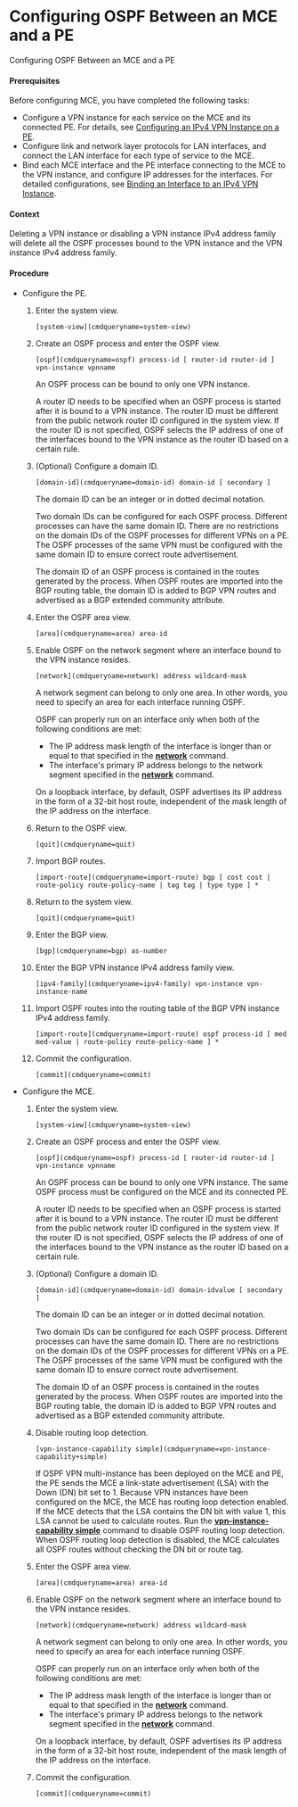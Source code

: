 Configuring OSPF Between an MCE and a PE
========================================

Configuring OSPF Between an MCE and a PE

#### Prerequisites

Before configuring MCE, you have completed the following tasks:

* Configure a VPN instance for each service on the MCE and its connected PE. For details, see [Configuring an IPv4 VPN Instance on a PE](vrp_L3VPNv4_cfg_0007.html).
* Configure link and network layer protocols for LAN interfaces, and connect the LAN interface for each type of service to the MCE.
* Bind each MCE interface and the PE interface connecting to the MCE to the VPN instance, and configure IP addresses for the interfaces. For detailed configurations, see [Binding an Interface to an IPv4 VPN Instance](vrp_L3VPNv4_cfg_0008.html).

#### Context

Deleting a VPN instance or disabling a VPN instance IPv4 address family will delete all the OSPF processes bound to the VPN instance and the VPN instance IPv4 address family.


#### Procedure

* Configure the PE.
  1. Enter the system view.
     
     
     ```
     [system-view](cmdqueryname=system-view)
     ```
  2. Create an OSPF process and enter the OSPF view.
     
     
     ```
     [ospf](cmdqueryname=ospf) process-id [ router-id router-id ] vpn-instance vpnname
     ```
     
     An OSPF process can be bound to only one VPN instance.
     
     A router ID needs to be specified when an OSPF process is started after it is bound to a VPN instance. The router ID must be different from the public network router ID configured in the system view. If the router ID is not specified, OSPF selects the IP address of one of the interfaces bound to the VPN instance as the router ID based on a certain rule.
  3. (Optional) Configure a domain ID.
     
     
     ```
     [domain-id](cmdqueryname=domain-id) domain-id [ secondary ]
     ```
     
     The domain ID can be an integer or in dotted decimal notation.
     
     Two domain IDs can be configured for each OSPF process. Different processes can have the same domain ID. There are no restrictions on the domain IDs of the OSPF processes for different VPNs on a PE. The OSPF processes of the same VPN must be configured with the same domain ID to ensure correct route advertisement.
     
     The domain ID of an OSPF process is contained in the routes generated by the process. When OSPF routes are imported into the BGP routing table, the domain ID is added to BGP VPN routes and advertised as a BGP extended community attribute.
  4. Enter the OSPF area view.
     
     
     ```
     [area](cmdqueryname=area) area-id
     ```
  5. Enable OSPF on the network segment where an interface bound to the VPN instance resides.
     
     
     ```
     [network](cmdqueryname=network) address wildcard-mask
     ```
     
     
     
     A network segment can belong to only one area. In other words, you need to specify an area for each interface running OSPF.
     
     OSPF can properly run on an interface only when both of the following conditions are met:
     
     + The IP address mask length of the interface is longer than or equal to that specified in the [**network**](cmdqueryname=network) command.
     + The interface's primary IP address belongs to the network segment specified in the [**network**](cmdqueryname=network) command.
     
     On a loopback interface, by default, OSPF advertises its IP address in the form of a 32-bit host route, independent of the mask length of the IP address on the interface.
  6. Return to the OSPF view.
     
     
     ```
     [quit](cmdqueryname=quit)
     ```
  7. Import BGP routes.
     
     
     ```
     [import-route](cmdqueryname=import-route) bgp [ cost cost | route-policy route-policy-name | tag tag | type type ] *
     ```
  8. Return to the system view.
     
     
     ```
     [quit](cmdqueryname=quit)
     ```
  9. Enter the BGP view.
     
     
     ```
     [bgp](cmdqueryname=bgp) as-number
     ```
  10. Enter the BGP VPN instance IPv4 address family view.
      
      
      ```
      [ipv4-family](cmdqueryname=ipv4-family) vpn-instance vpn-instance-name
      ```
  11. Import OSPF routes into the routing table of the BGP VPN instance IPv4 address family.
      
      
      ```
      [import-route](cmdqueryname=import-route) ospf process-id [ med med-value | route-policy route-policy-name ] *
      ```
  12. Commit the configuration.
      
      
      ```
      [commit](cmdqueryname=commit)
      ```
* Configure the MCE.
  1. Enter the system view.
     
     
     ```
     [system-view](cmdqueryname=system-view)
     ```
  2. Create an OSPF process and enter the OSPF view.
     
     
     ```
     [ospf](cmdqueryname=ospf) process-id [ router-id router-id ] vpn-instance vpnname
     ```
     
     
     
     An OSPF process can be bound to only one VPN instance. The same OSPF process must be configured on the MCE and its connected PE.
     
     A router ID needs to be specified when an OSPF process is started after it is bound to a VPN instance. The router ID must be different from the public network router ID configured in the system view. If the router ID is not specified, OSPF selects the IP address of one of the interfaces bound to the VPN instance as the router ID based on a certain rule.
  3. (Optional) Configure a domain ID.
     
     
     ```
     [domain-id](cmdqueryname=domain-id) domain-idvalue [ secondary ]
     ```
     
     The domain ID can be an integer or in dotted decimal notation.
     
     Two domain IDs can be configured for each OSPF process. Different processes can have the same domain ID. There are no restrictions on the domain IDs of the OSPF processes for different VPNs on a PE. The OSPF processes of the same VPN must be configured with the same domain ID to ensure correct route advertisement.
     
     The domain ID of an OSPF process is contained in the routes generated by the process. When OSPF routes are imported into the BGP routing table, the domain ID is added to BGP VPN routes and advertised as a BGP extended community attribute.
  4. Disable routing loop detection.
     
     
     ```
     [vpn-instance-capability simple](cmdqueryname=vpn-instance-capability+simple)
     ```
     
     If OSPF VPN multi-instance has been deployed on the MCE and PE, the PE sends the MCE a link-state advertisement (LSA) with the Down (DN) bit set to 1. Because VPN instances have been configured on the MCE, the MCE has routing loop detection enabled. If the MCE detects that the LSA contains the DN bit with value 1, this LSA cannot be used to calculate routes. Run the [**vpn-instance-capability simple**](cmdqueryname=vpn-instance-capability+simple) command to disable OSPF routing loop detection. When OSPF routing loop detection is disabled, the MCE calculates all OSPF routes without checking the DN bit or route tag.
  5. Enter the OSPF area view.
     
     
     ```
     [area](cmdqueryname=area) area-id
     ```
  6. Enable OSPF on the network segment where an interface bound to the VPN instance resides.
     
     
     ```
     [network](cmdqueryname=network) address wildcard-mask
     ```
     
     
     
     A network segment can belong to only one area. In other words, you need to specify an area for each interface running OSPF.
     
     OSPF can properly run on an interface only when both of the following conditions are met:
     
     + The IP address mask length of the interface is longer than or equal to that specified in the [**network**](cmdqueryname=network) command.
     + The interface's primary IP address belongs to the network segment specified in the [**network**](cmdqueryname=network) command.
     
     On a loopback interface, by default, OSPF advertises its IP address in the form of a 32-bit host route, independent of the mask length of the IP address on the interface.
  7. Commit the configuration.
     
     
     ```
     [commit](cmdqueryname=commit)
     ```